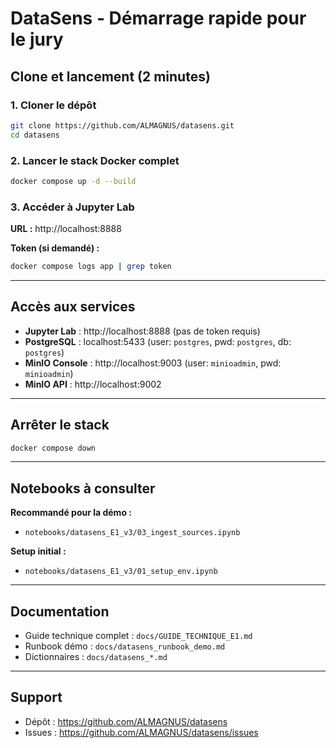 # DataSens - Démarrage rapide pour le jury

## Clone et lancement (2 minutes)

### 1. Cloner le dépôt
```bash
git clone https://github.com/ALMAGNUS/datasens.git
cd datasens
```

### 2. Lancer le stack Docker complet
```bash
docker compose up -d --build
```

### 3. Accéder à Jupyter Lab
**URL :** http://localhost:8888

**Token (si demandé) :**
```bash
docker compose logs app | grep token
```

---

## Accès aux services

- **Jupyter Lab** : http://localhost:8888 (pas de token requis)
- **PostgreSQL** : localhost:5433 (user: `postgres`, pwd: `postgres`, db: `postgres`)
- **MinIO Console** : http://localhost:9003 (user: `minioadmin`, pwd: `minioadmin`)
- **MinIO API** : http://localhost:9002

---

## Arrêter le stack
```bash
docker compose down
```

---

## Notebooks à consulter

**Recommandé pour la démo :**
- `notebooks/datasens_E1_v3/03_ingest_sources.ipynb`

**Setup initial :**
- `notebooks/datasens_E1_v3/01_setup_env.ipynb`

---

## Documentation

- Guide technique complet : `docs/GUIDE_TECHNIQUE_E1.md`
- Runbook démo : `docs/datasens_runbook_demo.md`
- Dictionnaires : `docs/datasens_*.md`

---

## Support

- Dépôt : https://github.com/ALMAGNUS/datasens
- Issues : https://github.com/ALMAGNUS/datasens/issues

